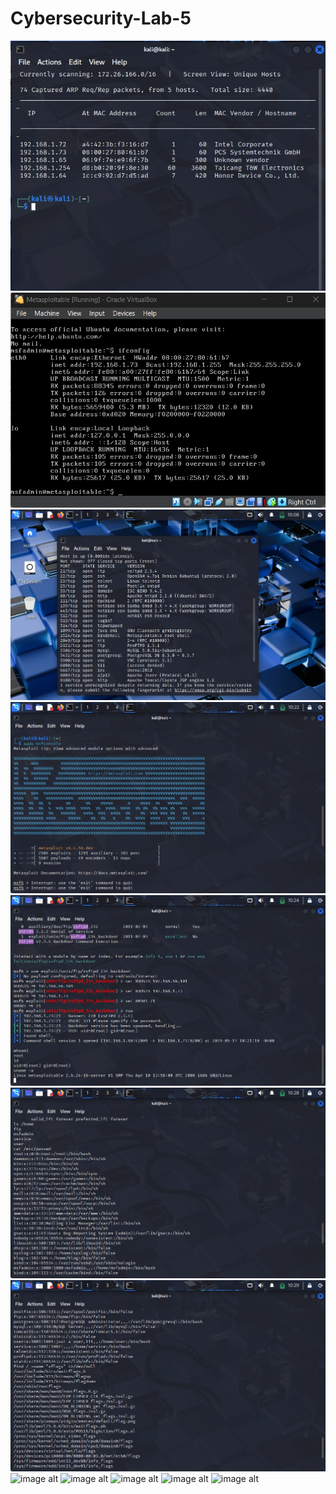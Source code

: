 # Cybersecurity-Lab-5
![image alt](https://github.com/AlizadaUlvi/Cybersecurity-Lab-5/blob/4fbfdf271fb5b9a8b608e8950ca6f280daf9c068/step_1_1.jpg)
![image alt](https://github.com/AlizadaUlvi/Cybersecurity-Lab-5/blob/ffd16cd67bfda718717af3f45d097019d9cf9d6a/step_1_2.jpg)
![image alt](https://github.com/AlizadaUlvi/Cybersecurity-Lab-5/blob/18b5e954c7fb2d0ec349a73cfd67514b81f8b2a5/step_1_3.jpg)
![image alt](https://github.com/AlizadaUlvi/Cybersecurity-Lab-5/blob/f9eaf6b6e016044797a81876113ab2c272e4ec18/step_2_1.jpg)
![image alt](https://github.com/AlizadaUlvi/Cybersecurity-Lab-5/blob/bca96818b1b07760d9e1b109ad68842c4b0af4a2/step_2_3.jpg)
![image alt](https://github.com/AlizadaUlvi/Cybersecurity-Lab-5/blob/52c1e630486b525068eb25a81263c9d0ab1b320e/step_3_2.jpg)
![image alt](https://github.com/AlizadaUlvi/Cybersecurity-Lab-5/blob/2c3d67a15423cf80718ab3a3c5a435e2c8e63e66/step_3_3.jpg)
![image alt]()
![image alt]()
![image alt]()
![image alt]()
![image alt]()
